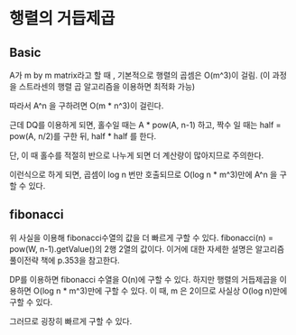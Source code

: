 # 행렬의 거듭제곱

## Basic

A가 m by m matrix라고 할 때 , 기본적으로 행렬의 곱셈은 O(m^3)이 걸림. (이 과정을 스트라센의 행렬 곱 알고리즘을 이용하면 최적화 가능)

따라서 A^n 을 구하려면 O(m * n^3)이 걸린다.

근데 DQ를 이용하게 되면, 홀수일 때는 A * pow(A, n-1) 하고, 짝수 일 때는 half = pow(A, n/2)를 구한 뒤, half * half 를 한다.

단, 이 때 홀수를 적절히 반으로 나누게 되면 더 계산량이 많아지므로 주의한다.

이런식으로 하게 되면, 곱셈이 log n 번만 호출되므로 O(log n * m^3)만에 A^n 을 구할 수 있다.

## fibonacci

위 사실을 이용해 fibonacci수열의 값을 더 빠르게 구할 수 있다.
fibonacci(n) = pow(W, n-1).getValue()의 2행 2열의 값이다. 이거에 대한 자세한 설명은 알고리즘 풀이전략 책에 p.353을 참고한다.

DP를 이용하면 fibonacci 수열을 O(n)에 구할 수 있다. 하지만 행렬의 거듭제곱을 이용하면 O(log n * m^3)만에 구할 수 있다. 이 때, m 은 2이므로 사실상 O(log n)만에 구할 수 있다.

그러므로 굉장히 빠르게 구할 수 있다.
